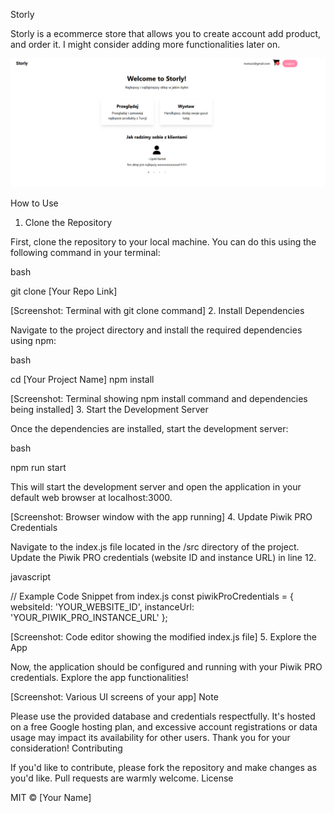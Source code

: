 Storly

Storly is a ecommerce store that allows you to create account add product, and order it. I might consider adding more functionalities later on.

![Alt text](./img/Banner.png)

How to Use
1. Clone the Repository

First, clone the repository to your local machine. You can do this using the following command in your terminal:

bash

git clone [Your Repo Link]

[Screenshot: Terminal with git clone command]
2. Install Dependencies

Navigate to the project directory and install the required dependencies using npm:

bash

cd [Your Project Name]
npm install

[Screenshot: Terminal showing npm install command and dependencies being installed]
3. Start the Development Server

Once the dependencies are installed, start the development server:

bash

npm run start

This will start the development server and open the application in your default web browser at localhost:3000.

[Screenshot: Browser window with the app running]
4. Update Piwik PRO Credentials

Navigate to the index.js file located in the /src directory of the project. Update the Piwik PRO credentials (website ID and instance URL) in line 12.

javascript

// Example Code Snippet from index.js
const piwikProCredentials = {
  websiteId: 'YOUR_WEBSITE_ID',
  instanceUrl: 'YOUR_PIWIK_PRO_INSTANCE_URL'
};

[Screenshot: Code editor showing the modified index.js file]
5. Explore the App

Now, the application should be configured and running with your Piwik PRO credentials. Explore the app functionalities!

[Screenshot: Various UI screens of your app]
Note

Please use the provided database and credentials respectfully. It's hosted on a free Google hosting plan, and excessive account registrations or data usage may impact its availability for other users. Thank you for your consideration!
Contributing

If you'd like to contribute, please fork the repository and make changes as you'd like. Pull requests are warmly welcome.
License

MIT © [Your Name]
